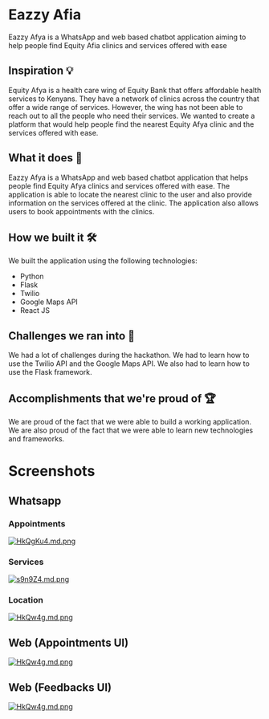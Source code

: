 # Eazzy Afia

Eazzy Afya is a WhatsApp and web based chatbot application aiming to help people find Equity Afia clinics and services offered with ease

## Inspiration 💡

Equity Afya is a health care wing of Equity Bank that offers affordable health services to Kenyans. They have a network of clinics across the country that offer a wide range of services. However, the wing has not been able to reach out to all the people who need their services. We wanted to create a platform that would help people find the nearest Equity Afya clinic and the services offered with ease.

## What it does 🤖

Eazzy Afya is a WhatsApp and web based chatbot application that helps people find Equity Afya clinics and services offered with ease. The application is able to locate the nearest clinic to the user and also provide information on the services offered at the clinic. The application also allows users to book appointments with the clinics.

## How we built it 🛠

We built the application using the following technologies:

- Python
- Flask
- Twilio
- Google Maps API
- React JS

## Challenges we ran into 🏃

We had a lot of challenges during the hackathon. We had to learn how to use the Twilio API and the Google Maps API. We also had to learn how to use the Flask framework.

## Accomplishments that we're proud of 🏆

We are proud of the fact that we were able to build a working application. We are also proud of the fact that we were able to learn new technologies and frameworks.

# Screenshots

## Whatsapp

### Appointments

[![HkQgKu4.md.png](https://iili.io/HkQgKu4.md.png)](https://iili.io/HkQgKu4.md.png)

### Services

[![s9n9Z4.md.png](https://iili.io/HkQtwk7.md.png)](https://iili.io/HkQtwk7.md.png)

### Location

[![HkQw4g.md.png](https://iili.io/HkQy5OB.md.png)](https://iili.io/HkQy5OB.md.png)

## Web (Appointments UI)

[![HkQw4g.md.png](https://iili.io/HkZdm6F.md.png)](https://iili.io/HkZdm6F.md.png)

## Web (Feedbacks UI)

[![HkQw4g.md.png](https://iili.io/HkZqzhv.md.png)](https://iili.io/HkZqzhv.md.png)
